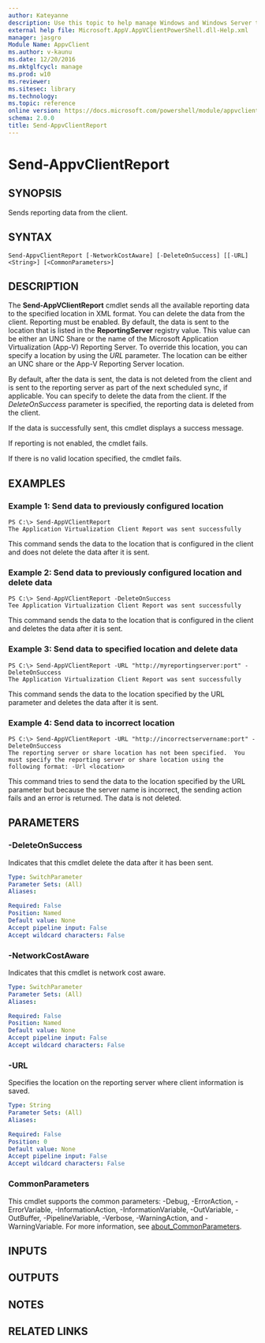 ```yaml
---
author: Kateyanne
description: Use this topic to help manage Windows and Windows Server technologies with Windows PowerShell.
external help file: Microsoft.AppV.AppVClientPowerShell.dll-Help.xml
manager: jasgro
Module Name: AppvClient
ms.author: v-kaunu
ms.date: 12/20/2016
ms.mktglfcycl: manage
ms.prod: w10
ms.reviewer: 
ms.sitesec: library
ms.technology: 
ms.topic: reference
online version: https://docs.microsoft.com/powershell/module/appvclient/send-appvclientreport?view=windowsserver2016-ps&wt.mc_id=ps-gethelp
schema: 2.0.0
title: Send-AppvClientReport
---
```


# Send-AppvClientReport

## SYNOPSIS
Sends reporting data from the client.

## SYNTAX

```
Send-AppvClientReport [-NetworkCostAware] [-DeleteOnSuccess] [[-URL] <String>] [<CommonParameters>]
```

## DESCRIPTION
The **Send-AppVClientReport** cmdlet sends all the available reporting data to the specified location in XML format.
You can delete the data from the client.
Reporting must be enabled.
By default, the data is sent to the location that is listed in the **ReportingServer** registry value.
This value can be either an UNC Share or the name of the Microsoft Application Virtualization (App-V) Reporting Server.
To override this location, you can specify a location by using the *URL* parameter.
The location can be either an UNC share or the App-V Reporting Server location.

By default, after the data is sent, the data is not deleted from the client and is sent to the reporting server as part of the next scheduled sync, if applicable.
You can specify to delete the data from the client.
If the *DeleteOnSuccess* parameter is specified, the reporting data is deleted from the client.

If the data is successfully sent, this cmdlet displays a success message.

If reporting is not enabled, the cmdlet fails.

If there is no valid location specified, the cmdlet fails.

## EXAMPLES

### Example 1: Send data to previously configured location
```
PS C:\> Send-AppVClientReport
The Application Virtualization Client Report was sent successfully
```

This command sends the data to the location that is configured in the client and does not delete the data after it is sent.

### Example 2: Send data to previously configured location and delete data
```
PS C:\> Send-AppVClientReport -DeleteOnSuccess
Tee Application Virtualization Client Report was sent successfully
```

This command sends the data to the location that is configured in the client and deletes the data after it is sent.

### Example 3: Send data to specified location and delete data
```
PS C:\> Send-AppVClientReport -URL "http://myreportingserver:port" -DeleteOnSuccess
The Application Virtualization Client Report was sent successfully
```

This command sends the data to the location specified by the URL parameter and deletes the data after it is sent.

### Example 4: Send data to incorrect location
```
PS C:\> Send-AppVClientReport -URL "http://incorrectservername:port" -DeleteOnSuccess
The reporting server or share location has not been specified.  You must specify the reporting server or share location using the following format: -Url <location>
```

This command tries to send the data to the location specified by the URL parameter but because the server name is incorrect, the sending action fails and an error is returned.
The data is not deleted.

## PARAMETERS

### -DeleteOnSuccess
Indicates that this cmdlet delete the data after it has been sent.

```yaml
Type: SwitchParameter
Parameter Sets: (All)
Aliases: 

Required: False
Position: Named
Default value: None
Accept pipeline input: False
Accept wildcard characters: False
```

### -NetworkCostAware
Indicates that this cmdlet is network cost aware.

```yaml
Type: SwitchParameter
Parameter Sets: (All)
Aliases: 

Required: False
Position: Named
Default value: None
Accept pipeline input: False
Accept wildcard characters: False
```

### -URL
Specifies the location on the reporting server where client information is saved.

```yaml
Type: String
Parameter Sets: (All)
Aliases: 

Required: False
Position: 0
Default value: None
Accept pipeline input: False
Accept wildcard characters: False
```

### CommonParameters
This cmdlet supports the common parameters: -Debug, -ErrorAction, -ErrorVariable, -InformationAction, -InformationVariable, -OutVariable, -OutBuffer, -PipelineVariable, -Verbose, -WarningAction, and -WarningVariable. For more information, see [about_CommonParameters](https://go.microsoft.com/fwlink/?LinkID=113216).

## INPUTS

## OUTPUTS

## NOTES

## RELATED LINKS

